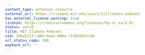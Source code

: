 ```yaml
---
content_type: external-resource
external_url: https://climate.mit.edu/users/tilclimate-podcast
has_external_license_warning: true
license: https://creativecommons.org/licenses/by-nc-sa/4.0/
status: valid
title: MIT Climate Podcast
uid: 1bbd1213-c88d-4ea2-80ba-713929352cb9
url_status_code: 200
wayback_url: ''
---
```

